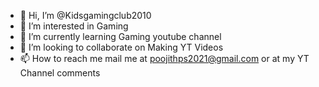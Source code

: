 - 👋 Hi, I’m @Kidsgamingclub2010
- 👀 I’m interested in Gaming
- 🌱 I’m currently learning Gaming youtube channel 
- 💞️ I’m looking to collaborate on Making YT Videos
- 📫 How to reach me mail me at poojithps2021@gmail.com or at my YT Channel comments

<!---
Kidsgamingclub2010/Kidsgamingclub2010 is a ✨ special ✨ repository because its `README.md` (this file) appears on your GitHub profile.
You can click the Preview link to take a look at your changes.
--->
